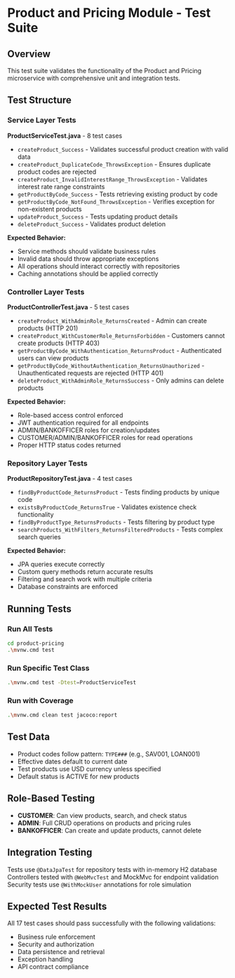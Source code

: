 # Product and Pricing Module - Test Suite

## Overview

This test suite validates the functionality of the Product and Pricing microservice with comprehensive unit and integration tests.

## Test Structure

### Service Layer Tests

**ProductServiceTest.java** - 8 test cases

- `createProduct_Success` - Validates successful product creation with valid data
- `createProduct_DuplicateCode_ThrowsException` - Ensures duplicate product codes are rejected
- `createProduct_InvalidInterestRange_ThrowsException` - Validates interest rate range constraints
- `getProductByCode_Success` - Tests retrieving existing product by code
- `getProductByCode_NotFound_ThrowsException` - Verifies exception for non-existent products
- `updateProduct_Success` - Tests updating product details
- `deleteProduct_Success` - Validates product deletion

**Expected Behavior:**

- Service methods should validate business rules
- Invalid data should throw appropriate exceptions
- All operations should interact correctly with repositories
- Caching annotations should be applied correctly

### Controller Layer Tests

**ProductControllerTest.java** - 5 test cases

- `createProduct_WithAdminRole_ReturnsCreated` - Admin can create products (HTTP 201)
- `createProduct_WithCustomerRole_ReturnsForbidden` - Customers cannot create products (HTTP 403)
- `getProductByCode_WithAuthentication_ReturnsProduct` - Authenticated users can view products
- `getProductByCode_WithoutAuthentication_ReturnsUnauthorized` - Unauthenticated requests are rejected (HTTP 401)
- `deleteProduct_WithAdminRole_ReturnsSuccess` - Only admins can delete products

**Expected Behavior:**

- Role-based access control enforced
- JWT authentication required for all endpoints
- ADMIN/BANKOFFICER roles for creation/updates
- CUSTOMER/ADMIN/BANKOFFICER roles for read operations
- Proper HTTP status codes returned

### Repository Layer Tests

**ProductRepositoryTest.java** - 4 test cases

- `findByProductCode_ReturnsProduct` - Tests finding products by unique code
- `existsByProductCode_ReturnsTrue` - Validates existence check functionality
- `findByProductType_ReturnsProducts` - Tests filtering by product type
- `searchProducts_WithFilters_ReturnsFilteredProducts` - Tests complex search queries

**Expected Behavior:**

- JPA queries execute correctly
- Custom query methods return accurate results
- Filtering and search work with multiple criteria
- Database constraints are enforced

## Running Tests

### Run All Tests

```bash
cd product-pricing
.\mvnw.cmd test
```

### Run Specific Test Class

```bash
.\mvnw.cmd test -Dtest=ProductServiceTest
```

### Run with Coverage

```bash
.\mvnw.cmd clean test jacoco:report
```

## Test Data

- Product codes follow pattern: `TYPE###` (e.g., SAV001, LOAN001)
- Effective dates default to current date
- Test products use USD currency unless specified
- Default status is ACTIVE for new products

## Role-Based Testing

- **CUSTOMER**: Can view products, search, and check status
- **ADMIN**: Full CRUD operations on products and pricing rules
- **BANKOFFICER**: Can create and update products, cannot delete

## Integration Testing

Tests use `@DataJpaTest` for repository tests with in-memory H2 database
Controllers tested with `@WebMvcTest` and MockMvc for endpoint validation
Security tests use `@WithMockUser` annotations for role simulation

## Expected Test Results

All 17 test cases should pass successfully with the following validations:

- Business rule enforcement
- Security and authorization
- Data persistence and retrieval
- Exception handling
- API contract compliance
